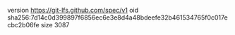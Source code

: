 version https://git-lfs.github.com/spec/v1
oid sha256:7d14c0d399897f6856ec6e3e8d4a48bdeefe32b461534765f0c017ecbc2b06fe
size 3087
